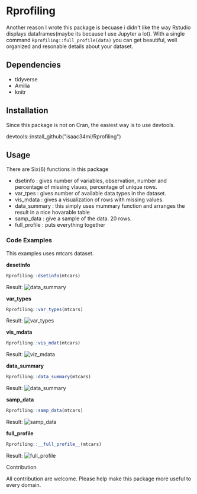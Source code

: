 # Rprofiling
Another reason I wrote this package is becuase i didn't like the way Rstudio displays dataframes(maybe its because I use Jupyter a lot).
With a single command `Rprofiling::full_profile(data)` you can get beautiful, well organized and resonable details about your dataset. 


## Dependencies
* tidyverse
* Amilia
* knitr

## Installation
Since this package is not on Cran, the easiest way is to use devtools.

devtools::install_github("isaac34mi/Rprofiling")

## Usage
 There are Six(6) functions in this package
 * dsetinfo     : gives number of variables, observation, number and percentage of missing vlaues, percentage of unique rows.
 * var_tpes     : gives number of available data types in the dataset.
 * vis_mdata    : gives a visualization of rows with missing values.
 * data_summary : this simply uses mummary function and arranges the result in a nice hovarable table
 * samp_data    : give a sample of the data. 20 rows.
 * full_profile : puts everything together 
 
 ### Code Examples
 This examples uses mtcars dataset.
 
 __desetinfo__
 ```r
 Rprofiling::dsetinfo(mtcars)
 ```
 Result:
 ![data_summary](https://dl.boxcloud.com/api/2.0/files/199706078390/content?preview=true&access_token=1!WZiR46eYSQPeW3K1-jCzhNkox0yj2_5KMfnF0Tcm4YRLpSTiuJX3AAwbXwbhPMeexGnrfhFqGROzmR5P06ffc3jM-VXCntuP6ewcG1qECHcXS7lv6Ar05jQ5WdPIWom-OZD9mbRTF0qm7_8VjEL6BAmZvBeCxnl442nhz6r0qqodbKNupuwnbp4H-pIO-PGh_FJvGK0NTXSjx8UaDqznSeWur6QBKbdb4IojwDoSFI2rEjDRhzg-f1Gq58rmfL8zNy7mYdKLJY6iyKldFrkuba-_tegvd02uCHuAeRrg0YRvFLtjvjHmNAOohEXFnPIDvwVCZGV29K7ByvL71H7MIE96FET4cBy4ao0Cwi1jHCxX2qdDVWZwhE_OmAqAifasx70oZ9pBe4nJXKJckKS0zLS_uNRO7CUxRpXYFM1yrA4zc-olCZ9QvLMlJV6wgYOmq7du9JZ9g-DpYloOxoU.&shared_link=https://iastate.app.box.com/s/rjx603rezqvd690t0zs5x1cb3gop4lj3&box_client_name=box-content-preview&box_client_version=1.1.1)
 
 __var_types__
 ```r
 Rprofiling::var_types(mtcars)
 ```
 Result:
 ![var_types](https://dl.boxcloud.com/api/2.0/files/199706087537/content?preview=true&access_token=1!f2TFfd23vktpShccpM2oqcu3Xesjdzb09yPeau-TgRLC8K05WdCutPF6ChbW06eS4vEI5Jnd3UDcSpIRrUsYkzq1llefXpFyrKJdCrzpW-kv3o7m_ZNOpi_mhbqfkXRGL3rsbZGGXCljfw-uXAmxigKL-lqA7TajExHk-NpKvgZFZ218tfWzoZsDSotlQk0c1t5QwLicjmnJMQEATyTtntDUTwUyuPmNUg53q5l7IYeFNytjyF8IifR7EtYy7hrsrmoudldziUfZxfN7dZjmSv7GhVfHQRSh-3c2xzBYvTyKj89W_dJN7jE0t_b49VxENqyazslqLp42K7cHouqK9_zk_yZz82L6Lk9dn-qq-cWZZO0KDMlltDUIAQ6guovj4U7ylBDH0S556XUSHw..&box_client_name=box-content-preview&box_client_version=1.1.1)
 
 __vis_mdata__
 ```r
 Rprofiling::vis_mdat(mtcars)
 ```
 Result:
 ![viz_mdata](https://dl.boxcloud.com/api/2.0/files/199706082719/content?preview=true&access_token=1!5HYCWJ46HOPAPP8tfl7NO6x_iJsRncDgPLbesz10V-kltgS1T1t--gtJ9D8tBQlieY9rK8RNrCQ9-AZGwDOSsyBgY1DWA7BBlXqrS9yIsZhdkSz4_XdVaYAKpm-5aQic7sa-ivAkOVb2sPM82EzBHVyUfwExoJR7wN7nqFMFeQDEyAG7E5ywwSISXJJ7B4fwN8c72st6idqNxXh5JCdzT-k7RxO8f1CRen5iPeuM2GrY8Is9NBktsGDew5mOx1oF21LSYv4dPL45XKSVX9IF9DC1ht89vOjG1Ok9LYlpck8csZhFEmFMHBUzc8AqjYp-XhFZ047bu1tw_1SMWr0jDfg89vzSDjSttvwYoQsWR8lRR4BtCX1IdhGZaX6CBmFFGEIJTns83qdUqMS2yA..&box_client_name=box-content-preview&box_client_version=1.1.1)
 
 __data_summary__
 ```r
 Rprofiling::data_summary(mtcars)
 ```
 Result:
 ![data_summary](https://dl.boxcloud.com/api/2.0/files/199706351826/content?preview=true&access_token=1!CyF20eIwRNZ9ksJgcReBuafABk4vjp-gFIAF_eovoS2vFkej9EJIjhfh0tQwYkyAwUl9V7aNana2_ChsqDBlX8b4eSeI0zao1qBI3uJxC5Uuh4uNaC4Pj7OfcovDQdtrA7cdzv3QBFc24ntVuejPWmlx-2_WxyfWMo82Uczm44yp9rwAEhsm05lbb5GJS8Lmonu0A7ANXjBRPDBOKxjvRKtrDTbj7VZm1IJyzb__uf4klHw8lOV5D_dS5YAyriCiwTe42OZFMdbCr0bhMBaiFB-Gk8MhMrbby9vTdAXwDj29OqFkonCcMUPj7h-xLMET7lI9QixjBgPoKSwLr1kvaToKy_Oy_bvum4bAJeM_V3VA9Vl7f9yCUWxX9aHc16vAeUR-BEW2_GnvtS82kA..&box_client_name=box-content-preview&box_client_version=1.1.1)
 
 __samp_data__
 ```r
 Rprofiling::samp_data(mtcars)
 ```
 Result:
 ![samp_data](https://dl.boxcloud.com/api/2.0/files/199706351826/content?preview=true&access_token=1!CyF20eIwRNZ9ksJgcReBuafABk4vjp-gFIAF_eovoS2vFkej9EJIjhfh0tQwYkyAwUl9V7aNana2_ChsqDBlX8b4eSeI0zao1qBI3uJxC5Uuh4uNaC4Pj7OfcovDQdtrA7cdzv3QBFc24ntVuejPWmlx-2_WxyfWMo82Uczm44yp9rwAEhsm05lbb5GJS8Lmonu0A7ANXjBRPDBOKxjvRKtrDTbj7VZm1IJyzb__uf4klHw8lOV5D_dS5YAyriCiwTe42OZFMdbCr0bhMBaiFB-Gk8MhMrbby9vTdAXwDj29OqFkonCcMUPj7h-xLMET7lI9QixjBgPoKSwLr1kvaToKy_Oy_bvum4bAJeM_V3VA9Vl7f9yCUWxX9aHc16vAeUR-BEW2_GnvtS82kA..&box_client_name=box-content-preview&box_client_version=1.1.1)
 
__full_profile__
 ```r
 Rprofiling::__full_profile__(mtcars)
 ```
 Result:
 ![full_profile](https://dl.boxcloud.com/api/2.0/files/199706053958/content?preview=true&access_token=1!Q3KAZrbsWobiTjxlGWZiGdb4nipBtZ4f4SnH4kjbGn_mn_l9esI_S-tijDyuu2E-3y7GiM7Er81QXNYsyKrSgSStUUBTsXbl448xNSoSaFDLEA37ITrF6UKBTeo-UIob7GPb901S6pnnYjKYqTQ5lL7FdzCUKbdB6MF1CUddsQQ3OgyfUFM67O4xibLVimfLVK370jaFoBpGUJM-Mw9dsa9W9ltJJ0nPtsWT2xmFXnXt91epaxoCgXYjUYu1jGeJX4jziUZRrbH6Btb7ENa-prdWMHgCy4aFDodE1fUbjXDKNrCNDsjBzH8NNsA-3Su6bMhBanIo04z5u-iDhKkyLhsFOtWUPaixdTMKtmrf6euUZWG8qSFpy20h59_4yUL0ns1RC2mAhuU8xU0cbg..&box_client_name=box-content-preview&box_client_version=1.1.1)
 
 Contribution
 
 All contribution are welcome. Please help make this package more useful to every domain.
